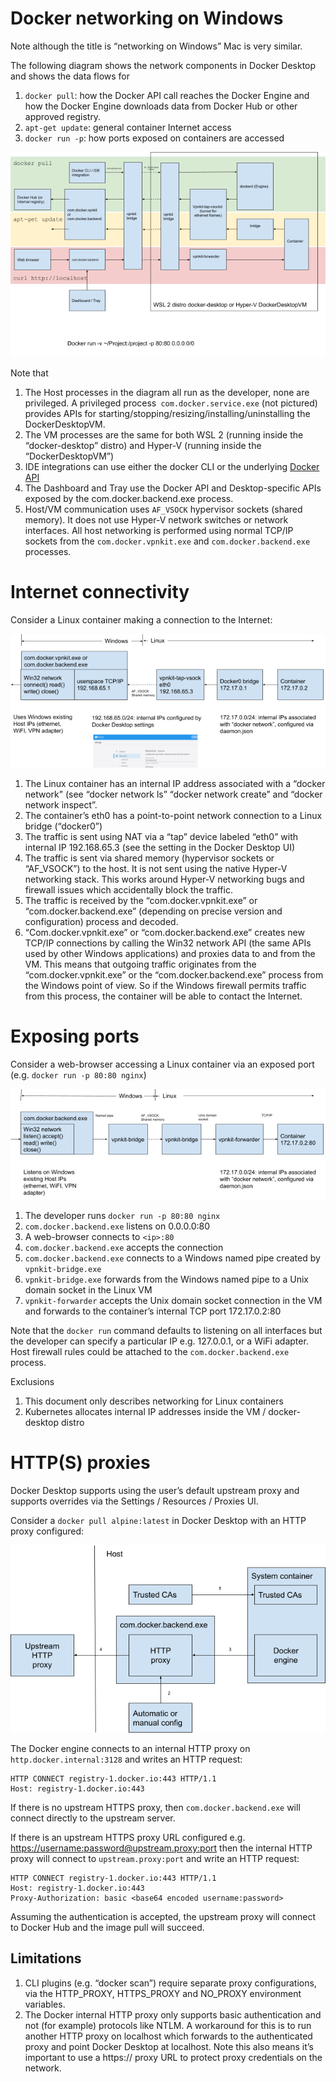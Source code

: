 

# Docker networking on Windows

Note although the title is “networking on Windows” Mac is very similar.

The following diagram shows the network components in Docker Desktop and shows the data flows for



1. `docker pull`: how the Docker API call reaches the Docker Engine and how the Docker Engine downloads data from Docker Hub or other approved registry.
2. `apt-get update`: general container Internet access
3. `docker run -p`: how ports exposed on containers are accessed


![drawing](./images/image4.png)

Note that



1. The Host processes in the diagram all run as the developer, none are privileged. A privileged process` com.docker.service.exe` (not pictured) provides APIs for starting/stopping/resizing/installing/uninstalling the DockerDesktopVM.
2. The VM processes are the same for both WSL 2 (running inside the “docker-desktop” distro) and Hyper-V (running inside the “DockerDesktopVM”)
3. IDE integrations can use either the docker CLI or the underlying [Docker API](https://docs.docker.com/engine/api/)
4. The Dashboard and Tray use the Docker API and Desktop-specific APIs exposed by the com.docker.backend.exe process.
5. Host/VM communication uses `AF_VSOCK` hypervisor sockets (shared memory). It does not use Hyper-V network switches or network interfaces. All host networking is performed using normal TCP/IP sockets from the `com.docker.vpnkit.exe` and `com.docker.backend.exe` processes.


# Internet connectivity

Consider a Linux container making a connection to the Internet:


![image info](./images/image2.png)


1. The Linux container has an internal IP address associated with a “docker network” (see “docker network ls” “docker network create” and “docker network inspect”.
2. The container’s eth0 has a point-to-point network connection to a Linux bridge (“docker0”)
3. The traffic is sent using NAT via a “tap” device labeled “eth0” with internal IP 192.168.65.3 (see the setting in the Docker Desktop UI)
4. The traffic is sent via shared memory (hypervisor sockets or “AF_VSOCK”) to the host. It is not sent using the native Hyper-V networking stack. This works around Hyper-V networking bugs and firewall issues which accidentally block the traffic.
5. The traffic is received by the “com.docker.vpnkit.exe” or “com.docker.backend.exe” (depending on precise version and configuration) process and decoded.
6. “Com.docker.vpnkit.exe” or “com.docker.backend.exe” creates new TCP/IP connections by calling the Win32 network API (the same APIs used by other Windows applications) and proxies data to and from the VM. This means that outgoing traffic originates from the “com.docker.vpnkit.exe” or the “com.docker.backend.exe” process from the Windows point of view. So if the Windows firewall permits traffic from this process, the container will be able to contact the Internet.


# Exposing ports

Consider a web-browser accessing a Linux container via an exposed port (e.g. `docker run -p 80:80 nginx`)


![drawing](./images/image3.png)



1. The developer runs `docker run -p 80:80 nginx`
2. `com.docker.backend.exe` listens on 0.0.0.0:80
3. A web-browser connects to `<ip>:80`
4. `com.docker.backend.exe` accepts the connection
5. `com.docker.backend.exe` connects to a Windows named pipe created by `vpnkit-bridge.exe`
6. `vpnkit-bridge.exe` forwards from the Windows named pipe to a Unix domain socket in the Linux VM
7. `vpnkit-forwarder` accepts the Unix domain socket connection in the VM and forwards to the container’s internal TCP port 172.17.0.2:80

Note that the `docker run` command defaults to listening on all interfaces but the developer can specify a particular IP e.g. 127.0.0.1, or a WiFi adapter. Host firewall rules could be attached to the `com.docker.backend.exe` process.

Exclusions



1. This document only describes networking for Linux containers
2. Kubernetes allocates internal IP addresses inside the VM / docker-desktop distro


# HTTP(S) proxies

Docker Desktop supports using the user’s default upstream proxy and supports overrides via the Settings / Resources / Proxies UI.

Consider a `docker pull alpine:latest` in Docker Desktop with an HTTP proxy configured:


![drawing](./images/image1.png)

The Docker engine connects to an internal HTTP proxy on `http.docker.internal:3128` and writes an HTTP request:


```
HTTP CONNECT registry-1.docker.io:443 HTTP/1.1
Host: registry-1.docker.io:443
```


If there is no upstream HTTPS proxy, then `com.docker.backend.exe` will connect directly to the upstream server.

If there is an upstream HTTPS proxy URL configured e.g. [https://username:password@upstream.proxy:port](http://username:password@upstream.proxy:port) then the internal HTTP proxy will connect to `upstream.proxy:port` and write an HTTP request:


```
HTTP CONNECT registry-1.docker.io:443 HTTP/1.1
Host: registry-1.docker.io:443
Proxy-Authorization: basic <base64 encoded username:password>
```


Assuming the authentication is accepted, the upstream proxy will connect to Docker Hub and the image pull will succeed.


## Limitations



1. CLI plugins (e.g. “docker scan”) require separate proxy configurations, via the HTTP_PROXY, HTTPS_PROXY and NO_PROXY environment variables.
2. The Docker internal HTTP proxy only supports basic authentication and not (for example) protocols like NTLM. A workaround for this is to run another HTTP proxy on localhost which forwards to the authenticated proxy and point Docker Desktop at localhost. Note this also means it’s important to use a https:// proxy URL to protect proxy credentials on the network.